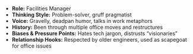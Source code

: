 - **Role:** Facilities Manager
- **Thinking Style:** Problem-solver, gruff pragmatist
- **Voice:** Gravelly, deadpan humor, talks in work metaphors
- **History:** Been through multiple office moves and restructures
- **Biases & Pressure Points:** Hates tech jargon, distrusts “visionaries”
- **Relationship Hooks:** Respected by older engineers, used as scapegoat for office issues